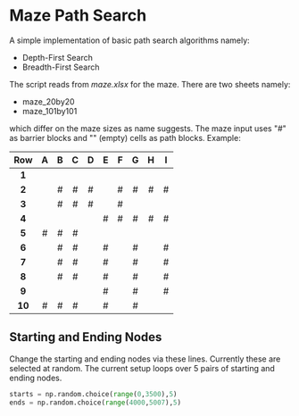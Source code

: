 # Maze Path Search

A simple implementation of basic path search algorithms namely:
- Depth-First Search
- Breadth-First Search

The script reads from *maze.xlsx* for the maze. There are two sheets namely:
- maze_20by20
- maze_101by101

which differ on the maze sizes as name suggests. The maze input uses "#" as barrier blocks and "" (empty) cells as path blocks. Example:

| **Row**    | **A** | **B** | **C** | **D** | **E** | **F** | **G** | **H** | **I** |
|:----------:|:-----:|:-----:|:-----:|:-----:|:-----:|:-----:|:-----:|:-----:|:-----:|
| **1**      |       |       |       |       |       |       |       |       |       |
| **2**      |       | #     | #     | #     |       | #     | #     | #     | #     |
| **3**      |       | #     | #     | #     |       | #     |       |       |       |
| **4**      |       |       |       |       | #     | #     | #     | #     | #     |
| **5**      | #     | #     | #     |       |       |       |       |       |       |
| **6**      |       | #     | #     |       | #     |       | #     |       | #     |
| **7**      |       | #     | #     |       | #     |       | #     |       | #     |
| **8**      |       | #     | #     |       | #     |       | #     |       | #     |
| **9**      |       |       |       |       | #     |       | #     |       | #     |
| **10**     | #     | #     | #     |       | #     |       | #     |


## Starting and Ending Nodes
Change the starting and ending nodes via these lines. Currently these are selected at random. The current setup loops over 5 pairs of starting and ending nodes.

```python
starts = np.random.choice(range(0,3500),5)
ends = np.random.choice(range(4000,5007),5)
```
